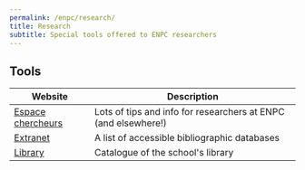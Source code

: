 ```yaml
---
permalink: /enpc/research/
title: Research
subtitle: Special tools offered to ENPC researchers
---
```


## Tools

| Website                                                 | Description                                                    |
| ------------------------------------------------------- | -------------------------------------------------------------- |
| [Espace chercheurs](https://espacechercheurs.enpc.fr/)  | Lots of tips and info for researchers at ENPC (and elsewhere!) |
| [Extranet](https://extranet.enpc.fr/public/index.htm)   | A list of accessible bibliographic databases                   |
| [Library](https://bibliotheque.enpc.fr/exl-php/accueil) | Catalogue of the school's library                              |
